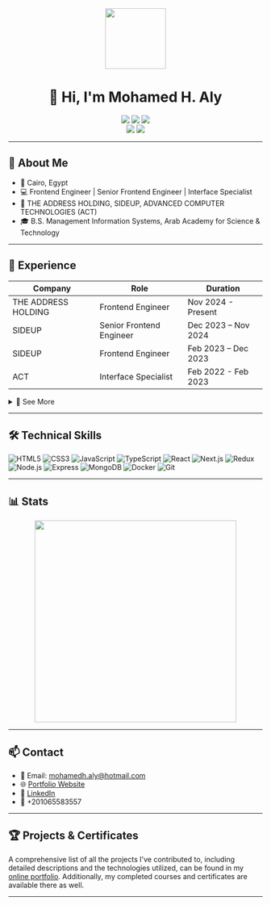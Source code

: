 <div align="center">
  <img src="https://media.giphy.com/media/26ufnwz3wDUli7GU0/giphy.gif" width="120" />
  
# 👋 Hi, I'm Mohamed H. Aly

  <img src="https://img.shields.io/badge/Frontend%20Engineer-Next.js%20%7C%20React%20%7C%20TypeScript-blue" />
  <img src="https://img.shields.io/badge/Location-Cairo,%20Egypt-orange" />
  <img src="https://img.shields.io/badge/Contact-mohamedh.aly@hotmail.com-green" />
  <br/>
  <a href="https://mmansurii.github.io/portfolio/"><img src="https://img.shields.io/badge/Portfolio-Visit-blueviolet?logo=Firefox" /></a>
  <a href="https://www.linkedin.com/in/your-linkedin-profile"><img src="https://img.shields.io/badge/LinkedIn-Connect-blue?logo=LinkedIn" /></a>
</div>

---

## 🚀 About Me

- 📍 Cairo, Egypt
- 💻 Frontend Engineer | Senior Frontend Engineer | Interface Specialist
- 🏢 THE ADDRESS HOLDING, SIDEUP, ADVANCED COMPUTER TECHNOLOGIES (ACT)
- 🎓 B.S. Management Information Systems, Arab Academy for Science & Technology

---

## 💼 Experience

| Company             | Role                     | Duration            |
| ------------------- | ------------------------ | ------------------- |
| THE ADDRESS HOLDING | Frontend Engineer        | Nov 2024 - Present  |
| SIDEUP              | Senior Frontend Engineer | Dec 2023 – Nov 2024 |
| SIDEUP              | Frontend Engineer        | Feb 2023 – Dec 2023 |
| ACT                 | Interface Specialist     | Feb 2022 - Feb 2023 |

<details>
  <summary>🔎 See More</summary>

- **THE ADDRESS HOLDING**
  - Built CRMs/HRMs with Next.js, focusing on performance and scalability.
  - Led property listing e-commerce site (85%+ code authored).
  - SEO: SSR & dynamic routing for organic visibility.
  - Collaborated with designers & backend for seamless UI/UX.

- **SIDEUP**
  - Mentored engineers, led dashboard direction, optimized workflows.
  - Built B2C shipping dashboard (React, TypeScript, Bootstrap).
  - Ensured robust code quality and system reliability.

- **ACT**
  - Integrated hotel digital subsystems (Door Lock, IPTV, POS) with PMS.
  - Coordinated Oracle Opera Web Services for 480+ IHG hotels globally.

</details>

---

## 🛠️ Technical Skills

![HTML5](https://img.shields.io/badge/HTML5-E34F26?logo=html5&logoColor=white)
![CSS3](https://img.shields.io/badge/CSS3-1572B6?logo=css3&logoColor=white)
![JavaScript](https://img.shields.io/badge/JavaScript-F7DF1E?logo=javascript&logoColor=black)
![TypeScript](https://img.shields.io/badge/TypeScript-3178C6?logo=typescript&logoColor=white)
![React](https://img.shields.io/badge/React-61DAFB?logo=react&logoColor=black)
![Next.js](https://img.shields.io/badge/Next.js-000?logo=nextdotjs&logoColor=white)
![Redux](https://img.shields.io/badge/Redux-764ABC?logo=redux&logoColor=white)
![Node.js](https://img.shields.io/badge/Node.js-339933?logo=nodedotjs&logoColor=white)
![Express](https://img.shields.io/badge/Express-000?logo=express&logoColor=white)
![MongoDB](https://img.shields.io/badge/MongoDB-47A248?logo=mongodb&logoColor=white)
![Docker](https://img.shields.io/badge/Docker-2496ED?logo=docker&logoColor=white)
![Git](https://img.shields.io/badge/Git-F05032?logo=git&logoColor=white)

---

## 📊 Stats

<p align="center">
  <img src="https://github-readme-streak-stats.herokuapp.com/?user=mmansurii&theme=radical" width="400" />
</p>

---

## 📫 Contact

- 📧 Email: <mohamedh.aly@hotmail.com>
- 🌐 [Portfolio Website](https://mmansurii.github.io/portfolio/)
- 💼 [LinkedIn](https://www.linkedin.com/in/mohamed-h-aly/)
- 📱 +201065583557

---

## 🏆 Projects & Certificates

A comprehensive list of all the projects I've contributed to, including detailed descriptions and the technologies utilized, can be found in my [online portfolio](https://mmansurii.github.io/portfolio/). Additionally, my completed courses and certificates are available there as well.

---

<!--
Feel free to connect or reach out for collaboration, mentorship, or just to say hi!
-->
